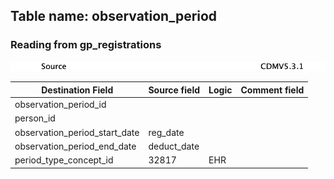 ## Table name: observation_period

### Reading from gp_registrations

![](md_files/image4.png)

| Destination Field | Source field | Logic | Comment field |
| --- | --- | --- | --- |
| observation_period_id |  |  |  |
| person_id |  |  |  |
| observation_period_start_date | reg_date |  |  |
| observation_period_end_date | deduct_date |  |  |
| period_type_concept_id | 32817 | EHR |  |

